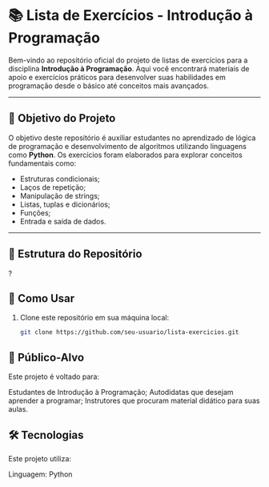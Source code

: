 # 📚 Lista de Exercícios - Introdução à Programação

Bem-vindo ao repositório oficial do projeto de listas de exercícios para a disciplina **Introdução à Programação**. Aqui você encontrará materiais de apoio e exercícios práticos para desenvolver suas habilidades em programação desde o básico até conceitos mais avançados.

---

## 📜 Objetivo do Projeto

O objetivo deste repositório é auxiliar estudantes no aprendizado de lógica de programação e desenvolvimento de algoritmos utilizando linguagens como **Python**. Os exercícios foram elaborados para explorar conceitos fundamentais como:

- Estruturas condicionais;
- Laços de repetição;
- Manipulação de strings;
- Listas, tuplas e dicionários;
- Funções;
- Entrada e saída de dados.

---

## 📂 Estrutura do Repositório

?

## 🚀 Como Usar

1. Clone este repositório em sua máquina local:
   ```bash
   git clone https://github.com/seu-usuario/lista-exercicios.git
   ````

## 🎯 Público-Alvo
Este projeto é voltado para:

Estudantes de Introdução à Programação;
Autodidatas que desejam aprender a programar;
Instrutores que procuram material didático para suas aulas.

## 🛠 Tecnologias
Este projeto utiliza:

Linguagem: Python
